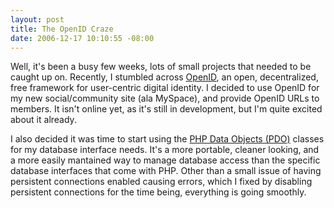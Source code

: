 ```yaml
---
layout: post
title: The OpenID Craze
date: 2006-12-17 10:10:55 -08:00
---
```


Well, it's been a busy few weeks, lots of small projects that needed to be caught up on. Recently, I stumbled across <a href="http://www.openid.net/">OpenID</a>, an open, decentralized, free framework for user-centric digital identity. I decided to use OpenID for my new social/community site (ala MySpace), and provide OpenID URLs to members. It isn't online yet, as it's still in development, but I'm quite excited about it already.

I also decided it was time to start using the <a href="http://www.php.net/manual/en/ref.pdo.php">PHP Data Objects (PDO)</a> classes for my database interface needs. It's a more portable, cleaner looking, and a more easily mantained way to manage database access than the specific database interfaces that come with PHP. Other than a small issue of having persistent connections enabled causing errors, which I fixed by disabling persistent connections for the time being, everything is going smoothly.
